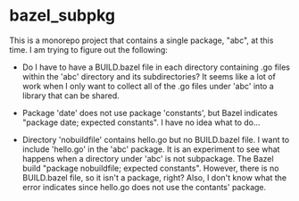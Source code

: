 # bazel_subpkg

This is a monorepo project that contains a single package, "abc", at this time.
I am trying to figure out the following:

* Do I have to have a BUILD.bazel file in each directory containing .go files within the 'abc' directory and its subdirectories? It seems like a lot of work when I only want to collect all of the .go files
under 'abc' into a library that can be shared.


* Package 'date' does not use package 'constants', but Bazel indicates "package date; expected constants". I have no idea what to do...


* Directory 'nobuildfile' contains hello.go but no BUILD.bazel file.  I want to include 'hello.go' in the 'abc' package. It is an experiment to see what happens when a directory under 'abc' is not subpackage. The Bazel build "package nobuildfile; expected constants".  However, there is no BUILD.bazel file, so it isn't a package, right?  Also, I don't know what the error indicates since hello.go does not use the contants' package. 